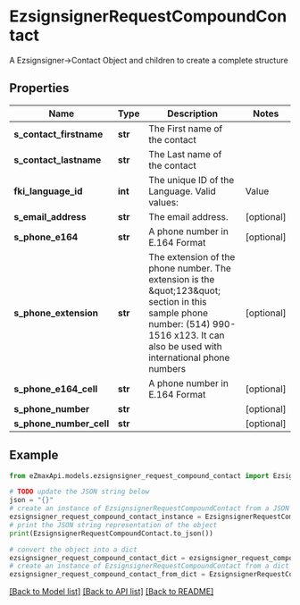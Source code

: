 # EzsignsignerRequestCompoundContact

A Ezsignsigner->Contact Object and children to create a complete structure

## Properties

Name | Type | Description | Notes
------------ | ------------- | ------------- | -------------
**s_contact_firstname** | **str** | The First name of the contact | 
**s_contact_lastname** | **str** | The Last name of the contact | 
**fki_language_id** | **int** | The unique ID of the Language.  Valid values:  |Value|Description| |-|-| |1|French| |2|English| | 
**s_email_address** | **str** | The email address. | [optional] 
**s_phone_e164** | **str** | A phone number in E.164 Format | [optional] 
**s_phone_extension** | **str** | The extension of the phone number.  The extension is the \&quot;123\&quot; section in this sample phone number: (514) 990-1516 x123.  It can also be used with international phone numbers | [optional] 
**s_phone_e164_cell** | **str** | A phone number in E.164 Format | [optional] 
**s_phone_number** | **str** |  | [optional] 
**s_phone_number_cell** | **str** |  | [optional] 

## Example

```python
from eZmaxApi.models.ezsignsigner_request_compound_contact import EzsignsignerRequestCompoundContact

# TODO update the JSON string below
json = "{}"
# create an instance of EzsignsignerRequestCompoundContact from a JSON string
ezsignsigner_request_compound_contact_instance = EzsignsignerRequestCompoundContact.from_json(json)
# print the JSON string representation of the object
print(EzsignsignerRequestCompoundContact.to_json())

# convert the object into a dict
ezsignsigner_request_compound_contact_dict = ezsignsigner_request_compound_contact_instance.to_dict()
# create an instance of EzsignsignerRequestCompoundContact from a dict
ezsignsigner_request_compound_contact_from_dict = EzsignsignerRequestCompoundContact.from_dict(ezsignsigner_request_compound_contact_dict)
```
[[Back to Model list]](../README.md#documentation-for-models) [[Back to API list]](../README.md#documentation-for-api-endpoints) [[Back to README]](../README.md)


